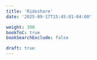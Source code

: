 ```yaml
---
title: 'Rideshare'
date: '2025-09-17T15:45:01-04:00'

weight: 300
bookToC: true
bookSearchExclude: false

draft: true
---
```

